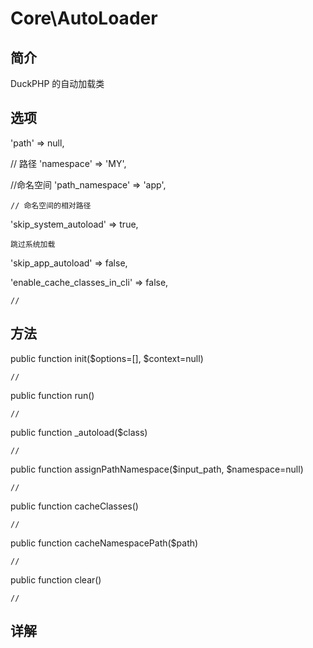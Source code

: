 # Core\AutoLoader

## 简介

DuckPHP 的自动加载类

## 选项
'path' => null,

// 路径
'namespace' => 'MY',

//命名空间
'path_namespace' => 'app',

    // 命名空间的相对路径
'skip_system_autoload' => true,

    跳过系统加载
'skip_app_autoload' => false,

'enable_cache_classes_in_cli' => false,
    
    //
## 方法

public function init($options=[], $context=null)

    //
public function run()

    //
public function _autoload($class)

    //
public function assignPathNamespace($input_path, $namespace=null)

    //
public function cacheClasses()

    //
public function cacheNamespacePath($path)

    //
public function clear()

    //
## 详解

